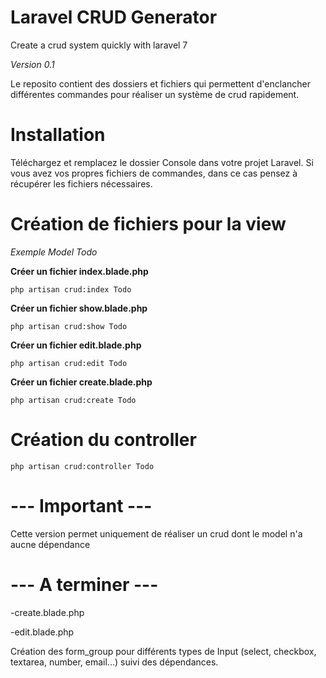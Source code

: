 # Laravel CRUD Generator
Create a crud system quickly with laravel 7

*Version 0.1*

Le reposito contient des dossiers et fichiers qui permettent d'enclancher différentes commandes pour réaliser un système de crud rapidement.

# Installation

Téléchargez et remplacez le dossier Console dans votre projet Laravel.
Si vous avez vos propres fichiers de commandes, dans ce cas pensez à récupérer les fichiers nécessaires.

# Création de fichiers pour la view

*Exemple Model Todo*

**Créer un fichier index.blade.php**

```
php artisan crud:index Todo
```

**Créer un fichier show.blade.php**

```
php artisan crud:show Todo
```

**Créer un fichier edit.blade.php**

```
php artisan crud:edit Todo
```

**Créer un fichier create.blade.php**

```
php artisan crud:create Todo
```

#  Création du controller

```
php artisan crud:controller Todo
```

# --- Important ---

Cette version permet uniquement de réaliser un crud dont le model n'a aucne dépendance

# --- A terminer ---
-create.blade.php

-edit.blade.php

Création des form_group pour différents types de Input (select, checkbox, textarea, number, email...) suivi des dépendances.

